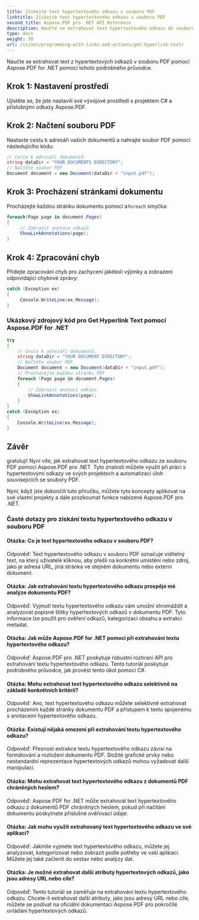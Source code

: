 ```yaml
---
title: Získejte text hypertextového odkazu v souboru PDF
linktitle: Získejte text hypertextového odkazu v souboru PDF
second_title: Aspose.PDF pro .NET API Reference
description: Naučte se extrahovat text hypertextového odkazu do souboru PDF pomocí Aspose.PDF for .NET.
type: docs
weight: 70
url: /cs/net/programming-with-links-and-actions/get-hyperlink-text/
---
```

Naučte se extrahovat text z hypertextových odkazů v souboru PDF pomocí Aspose.PDF for .NET pomocí tohoto podrobného průvodce.

## Krok 1: Nastavení prostředí

Ujistěte se, že jste nastavili své vývojové prostředí s projektem C# a příslušnými odkazy Aspose.PDF.

## Krok 2: Načtení souboru PDF

Nastavte cestu k adresáři vašich dokumentů a nahrajte soubor PDF pomocí následujícího kódu:

```csharp
// Cesta k adresáři dokumentů.
string dataDir = "YOUR DOCUMENTS DIRECTORY";
// Načtěte soubor PDF
Document document = new Document(dataDir + "input.pdf");
```

## Krok 3: Procházení stránkami dokumentu

 Procházejte každou stránku dokumentu pomocí a`foreach` smyčka:

```csharp
foreach(Page page in document.Pages)
{
     // Zobrazit anotace odkazů
     ShowLinkAnnotations(page);
}
```

## Krok 4: Zpracování chyb

Přidejte zpracování chyb pro zachycení jakékoli výjimky a zobrazení odpovídající chybové zprávy:

```csharp
catch (Exception ex)
{
     Console.WriteLine(ex.Message);
}
```

### Ukázkový zdrojový kód pro Get Hyperlink Text pomocí Aspose.PDF for .NET 
```csharp
try
{
	// Cesta k adresáři dokumentů.
	string dataDir = "YOUR DOCUMENT DIRECTORY";
	// Načtěte soubor PDF
	Document document = new Document(dataDir + "input.pdf");
	// Procházejte každou stránku PDF
	foreach (Page page in document.Pages)
	{
		// Zobrazit anotaci odkazu
		ShowLinkAnnotations(page);
	}
}
catch (Exception ex)
{
	Console.WriteLine(ex.Message);
}
```

## Závěr

gratuluji! Nyní víte, jak extrahovat text hypertextového odkazu ze souboru PDF pomocí Aspose.PDF pro .NET. Tyto znalosti můžete využít při práci s hypertextovými odkazy ve svých projektech a automatizaci úloh souvisejících se soubory PDF.

Nyní, když jste dokončili tuto příručku, můžete tyto koncepty aplikovat na své vlastní projekty a dále prozkoumat funkce nabízené Aspose.PDF pro .NET.

### Časté dotazy pro získání textu hypertextového odkazu v souboru PDF

#### Otázka: Co je text hypertextového odkazu v souboru PDF?

Odpověď: Text hypertextového odkazu v souboru PDF označuje viditelný text, na který uživatelé kliknou, aby přešli na konkrétní umístění nebo zdroj, jako je adresa URL, jiná stránka ve stejném dokumentu nebo externí dokument.

#### Otázka: Jak extrahování textu hypertextového odkazu prospěje mé analýze dokumentu PDF?

Odpověď: Vyjmutí textu hypertextového odkazu vám umožní shromáždit a analyzovat popisné štítky hypertextových odkazů v dokumentu PDF. Tyto informace lze použít pro ověření odkazů, kategorizaci obsahu a extrakci metadat.

#### Otázka: Jak může Aspose.PDF for .NET pomoci při extrahování textu hypertextového odkazu?

Odpověď: Aspose.PDF pro .NET poskytuje robustní rozhraní API pro extrahování textu hypertextového odkazu. Tento tutoriál poskytuje podrobného průvodce, jak provést tento úkol pomocí C#.

#### Otázka: Mohu extrahovat text hypertextového odkazu selektivně na základě konkrétních kritérií?

Odpověď: Ano, text hypertextového odkazu můžete selektivně extrahovat procházením každé stránky dokumentu PDF a přístupem k textu spojenému s anotacemi hypertextového odkazu.

#### Otázka: Existují nějaká omezení při extrahování textu hypertextového odkazu?

Odpověď: Přesnost extrakce textu hypertextového odkazu závisí na formátování a rozložení dokumentu PDF. Složité grafické prvky nebo nestandardní reprezentace hypertextových odkazů mohou vyžadovat další manipulaci.

#### Otázka: Mohu extrahovat text hypertextového odkazu z dokumentů PDF chráněných heslem?

Odpověď: Aspose.PDF for .NET může extrahovat text hypertextového odkazu z dokumentů PDF chráněných heslem, pokud při načítání dokumentu poskytnete příslušné ověřovací údaje.

#### Otázka: Jak mohu využít extrahovaný text hypertextového odkazu ve své aplikaci?

Odpověď: Jakmile vyjmete text hypertextového odkazu, můžete jej analyzovat, kategorizovat nebo zobrazit podle potřeby ve vaší aplikaci. Můžete jej také začlenit do sestav nebo analýzy dat.

#### Otázka: Je možné extrahovat další atributy hypertextových odkazů, jako jsou adresy URL nebo cíle?

Odpověď: Tento tutoriál se zaměřuje na extrahování textu hypertextového odkazu. Chcete-li extrahovat další atributy, jako jsou adresy URL nebo cíle, můžete se podívat na oficiální dokumentaci Aspose.PDF pro pokročilé ovládání hypertextových odkazů.
